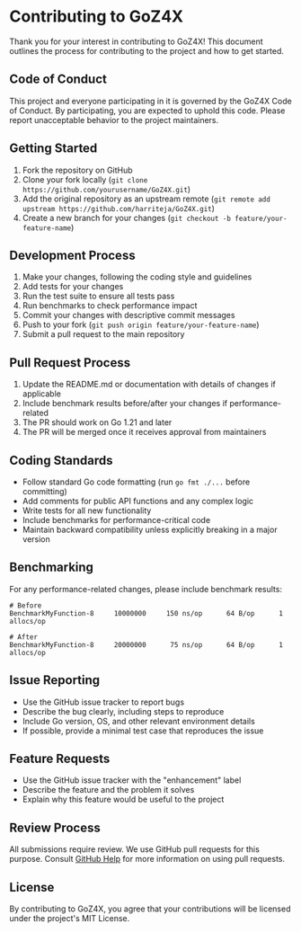 # Contributing to GoZ4X

Thank you for your interest in contributing to GoZ4X! This document outlines the process for contributing to the project and how to get started.

## Code of Conduct

This project and everyone participating in it is governed by the GoZ4X Code of Conduct. By participating, you are expected to uphold this code. Please report unacceptable behavior to the project maintainers.

## Getting Started

1. Fork the repository on GitHub
2. Clone your fork locally (`git clone https://github.com/yourusername/GoZ4X.git`)
3. Add the original repository as an upstream remote (`git remote add upstream https://github.com/harriteja/GoZ4X.git`)
4. Create a new branch for your changes (`git checkout -b feature/your-feature-name`)

## Development Process

1. Make your changes, following the coding style and guidelines
2. Add tests for your changes
3. Run the test suite to ensure all tests pass
4. Run benchmarks to check performance impact
5. Commit your changes with descriptive commit messages
6. Push to your fork (`git push origin feature/your-feature-name`)
7. Submit a pull request to the main repository

## Pull Request Process

1. Update the README.md or documentation with details of changes if applicable
2. Include benchmark results before/after your changes if performance-related
3. The PR should work on Go 1.21 and later
4. The PR will be merged once it receives approval from maintainers

## Coding Standards

- Follow standard Go code formatting (run `go fmt ./...` before committing)
- Add comments for public API functions and any complex logic
- Write tests for all new functionality
- Include benchmarks for performance-critical code
- Maintain backward compatibility unless explicitly breaking in a major version

## Benchmarking

For any performance-related changes, please include benchmark results:

```
# Before
BenchmarkMyFunction-8     10000000     150 ns/op      64 B/op      1 allocs/op

# After
BenchmarkMyFunction-8     20000000      75 ns/op      64 B/op      1 allocs/op
```

## Issue Reporting

- Use the GitHub issue tracker to report bugs
- Describe the bug clearly, including steps to reproduce
- Include Go version, OS, and other relevant environment details
- If possible, provide a minimal test case that reproduces the issue

## Feature Requests

- Use the GitHub issue tracker with the "enhancement" label
- Describe the feature and the problem it solves
- Explain why this feature would be useful to the project

## Review Process

All submissions require review. We use GitHub pull requests for this purpose. 
Consult [GitHub Help](https://help.github.com/articles/about-pull-requests/) for more information on using pull requests.

## License

By contributing to GoZ4X, you agree that your contributions will be licensed under the project's MIT License. 